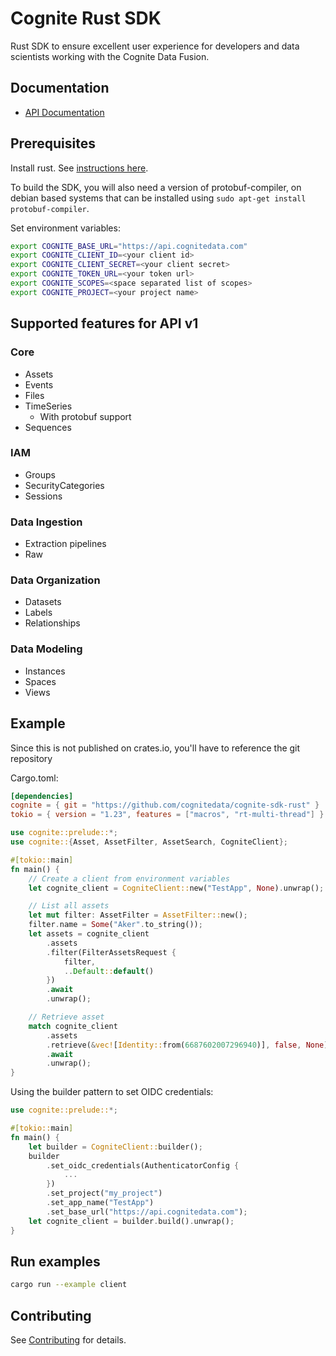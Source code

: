 # Cognite Rust SDK

Rust SDK to ensure excellent user experience for developers and data scientists working with the Cognite Data Fusion.

## Documentation

* [API Documentation](https://docs.cognite.com/api/v1/)

## Prerequisites

Install rust. See [instructions here](https://rustup.rs/).

To build the SDK, you will also need a version of protobuf-compiler, on debian based systems that can be installed using `sudo apt-get install protobuf-compiler`.

Set environment variables:

```bash
export COGNITE_BASE_URL="https://api.cognitedata.com"
export COGNITE_CLIENT_ID=<your client id>
export COGNITE_CLIENT_SECRET=<your client secret>
export COGNITE_TOKEN_URL=<your token url>
export COGNITE_SCOPES=<space separated list of scopes>
export COGNITE_PROJECT=<your project name>
```

## Supported features for API v1

### Core

* Assets
* Events
* Files
* TimeSeries
  * With protobuf support
* Sequences

### IAM

* Groups
* SecurityCategories
* Sessions

### Data Ingestion

* Extraction pipelines
* Raw

### Data Organization

* Datasets
* Labels
* Relationships

### Data Modeling

* Instances
* Spaces
* Views

## Example

Since this is not published on crates.io, you'll have to reference the git repository

Cargo.toml:

```TOML
[dependencies]
cognite = { git = "https://github.com/cognitedata/cognite-sdk-rust" }
tokio = { version = "1.23", features = ["macros", "rt-multi-thread"] }
```

```Rust
use cognite::prelude::*;
use cognite::{Asset, AssetFilter, AssetSearch, CogniteClient};

#[tokio::main]
fn main() {
    // Create a client from environment variables
    let cognite_client = CogniteClient::new("TestApp", None).unwrap();

    // List all assets
    let mut filter: AssetFilter = AssetFilter::new();
    filter.name = Some("Aker".to_string());
    let assets = cognite_client
        .assets
        .filter(FilterAssetsRequest {
            filter,
            ..Default::default()
        })
        .await
        .unwrap();

    // Retrieve asset
    match cognite_client
        .assets
        .retrieve(&vec![Identity::from(6687602007296940)], false, None)
        .await
        .unwrap();
}
```

Using the builder pattern to set OIDC credentials:

```Rust
use cognite::prelude::*;

#[tokio::main]
fn main() {
    let builder = CogniteClient::builder();
    builder
        .set_oidc_credentials(AuthenticatorConfig {
            ...
        })
        .set_project("my_project")
        .set_app_name("TestApp")
        .set_base_url("https://api.cognitedata.com");
    let cognite_client = builder.build().unwrap();
}

```

## Run examples

```bash
cargo run --example client
```

## Contributing

See [Contributing](CONTRIBUTING.md) for details.

